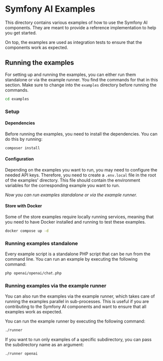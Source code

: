 # Symfony AI Examples

This directory contains various examples of how to use the Symfony AI components. They are meant to provide a
reference implementation to help you get started.

On top, the examples are used as integration tests to ensure that the components work as expected.

## Running the examples

For setting up and running the examples, you can either run them standalone or via the example runner. You find the
commands for that in this section. Make sure to change into the `examples` directory before running the commands.

```bash
cd examples
```

### Setup

#### Dependencies

Before running the examples, you need to install the dependencies. You can do this by running:

```bash
composer install
```

#### Configuration

Depending on the examples you want to run, you may need to configure the needed API keys. Therefore, you need to create a
`.env.local` file in the root of the examples' directory. This file should contain the environment variables for the
corresponding example you want to run.

_Now you can run examples standalone or via the example runner._

#### Store with Docker

Some of the store examples require locally running services, meaning that you need to have Docker installed and running
to test these examples.

```bash
docker compose up -d
```

### Running examples standalone

Every example script is a standalone PHP script that can be run from the command line.
You can run an example by executing the following command:

```bash
php openai/openai/chat.php
```

### Running examples via the example runner

You can also run the examples via the example runner, which takes care of running the examples parallel in
sub-processes. This is useful if you are contributing to the Symfony AI components and want to ensure that all examples
work as expected.

You can run the example runner by executing the following command:

```bash
./runner
```

If you want to run only examples of a specific subdirectory, you can pass the subdirectory name as an argument:

```bash
./runner openai
```
